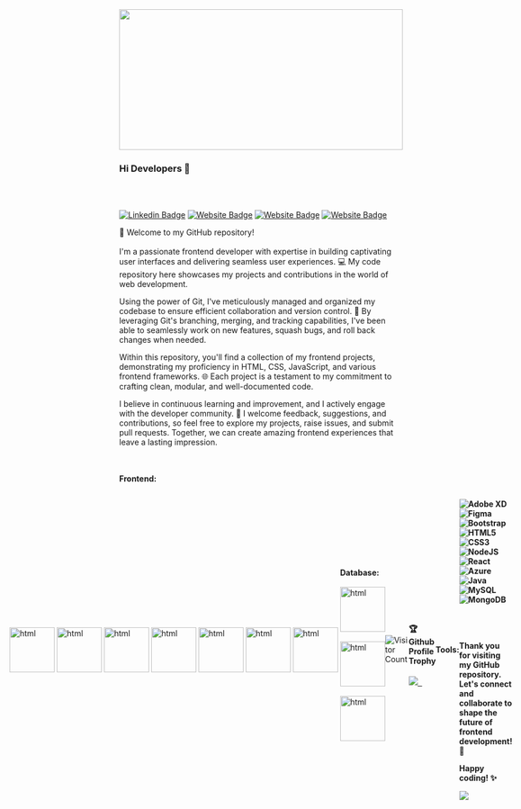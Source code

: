 <img src="https://www.shutterstock.com/image-vector/front-end-development-web-application-260nw-1150510607.jpg" width="100%" height="250px"/>


### Hi Developers 👋
<br/><br/>
<!-- [![YouTube Badge](https://img.shields.io/badge/YouTube-DeveloperFunnel-red)](https://www.youtube.com/developerfunnel) -->
[![Linkedin Badge](https://img.shields.io/badge/-Waseem-blue?style=flat-square&logo=Linkedin&logoColor=white&link=https://www.linkedin.com/in/waseemfarooq)](https://www.linkedin.com/in/waseemfarooq)
[![Website Badge](https://img.shields.io/badge/WebSite-Waseem-green)]()
[![Website Badge](https://img.shields.io/badge/StackOverflow-Waseem-red)](https://stackoverflow.com/users/16664269/waseem-farooq)
[![Website Badge](https://img.shields.io/badge/Codepen-Waseem-yellow)](https://codepen.io/waseem_farooq)


👋 Welcome to my GitHub repository! <br/><br/>
I'm a passionate frontend developer with expertise in building captivating user interfaces and delivering seamless user experiences. 💻 My code repository here showcases my projects and contributions in the world of web development.

Using the power of Git, I've meticulously managed and organized my codebase to ensure efficient collaboration and version control. 🚀 By leveraging Git's branching, merging, and tracking capabilities, I've been able to seamlessly work on new features, squash bugs, and roll back changes when needed.

Within this repository, you'll find a collection of my frontend projects, demonstrating my proficiency in HTML, CSS, JavaScript, and various frontend frameworks. 🌐 Each project is a testament to my commitment to crafting clean, modular, and well-documented code.

I believe in continuous learning and improvement, and I actively engage with the developer community. 🌱 I welcome feedback, suggestions, and contributions, so feel free to explore my projects, raise issues, and submit pull requests. Together, we can create amazing frontend experiences that leave a lasting impression.

 <br/><br/>
<strong>**Frontend:**</strong>
<div style="display:flex; justify-content:center;align-items:center">
<img src="https://gremmedia.hu/storage/app/uploads/public/5ec/06d/83b/5ec06d83b40d4188321695.png" alt="html" height="80px" width="80px"/> &nbsp;
<img src="https://cdn.pixabay.com/photo/2017/08/05/11/16/logo-2582747_640.png" alt="html" height="80px" width="80px"/> &nbsp;
<img src="https://icon-library.com/images/javascript-icon/javascript-icon-17.jpg" alt="html" height="80px" width="80px"/> &nbsp;
<img src="https://ionicframework.com/docs/icons/logo-react-icon.png" alt="html" height="80px" width="80px"/> &nbsp;
<img src="https://cdn.worldvectorlogo.com/logos/node-sass.svg" alt="html" height="80px" width="80px"/> &nbsp;
<img src="https://m.media-amazon.com/images/I/61np1wbr9pL.png" alt="html" height="80px" width="80px"/> &nbsp;
<img src="[https://m.media-amazon.com/images/I/61np1wbr9pL.png](https://www.typescripttutorial.net/wp-content/uploads/2020/04/favicon.png)" alt="html" height="80px" width="80px"/> &nbsp;


<br/><br/>
**Database:** 
<br/><br/>
<img src="https://www.desuvit.com/wp-content/uploads/2021/03/mongodb-icon.png" alt="html" height="80px" width="80px"/> &nbsp;
<img src="https://cdn-icons-png.flaticon.com/512/919/919825.png" alt="html" height="80px" width="80px"/> &nbsp;
<img src="https://ajeetchaulagain.com/static/7cb4af597964b0911fe71cb2f8148d64/87351/express-js.png" alt="html" height="80px" width="80px"/> &nbsp;

<br/><br/>

![Visitor Count](https://profile-counter.glitch.me/waseemfarooq47/count.svg)

<div>
  <h4>🏆 Github Profile Trophy</h4>
  <a href="https://github.com/ryo-ma/github-profile-trophy">
    <img src="https://github-profile-trophy.vercel.app/?username=waseemfarooq47&column=7"/> &nbsp;
  </a>
</div>
  
  <br/><br/>

<strong>Tools:<strong>

<img alt="Adobe XD" src="https://img.shields.io/badge/adobexd-%23FF26BE.svg?style=flat-square&logo=adobexd&logoColor=white"/> <img alt="Figma" src="https://img.shields.io/badge/figma-%23F24E1E.svg?style=flat-square&logo=figma&logoColor=white"/> <img alt="Bootstrap" src="https://img.shields.io/badge/bootstrap-%23563D7C.svg?style=flat-square&logo=bootstrap&logoColor=white"/>  <img alt="HTML5" src="https://img.shields.io/badge/html5-%23E34F26.svg?style=flat-square&logo=html5&logoColor=white"/> <img alt="CSS3" src="https://img.shields.io/badge/css3-%231572B6.svg?style=flat-square&logo=css3&logoColor=white"/> <img alt="NodeJS" src="https://img.shields.io/badge/node.js-%2343853D.svg?style=flat-square&logo=node-dot-js&logoColor=white"/> <img alt="React" src="https://img.shields.io/badge/react-%2320232a.svg?style=flat-square&logo=react&logoColor=%2361DAFB"/><img alt="Azure" src="https://img.shields.io/badge/azure-%230072C6.svg?style=flat-square&logo=azure-devops&logoColor=white"/><img alt="Java" src="https://img.shields.io/badge/java-%23ED8B00.svg?style=flat-square&logo=java&logoColor=white"/> <img alt="MySQL" src="https://img.shields.io/badge/mysql-%2300f.svg?style=flat-square&logo=mysql&logoColor=white"/><img alt="MongoDB" src ="https://img.shields.io/badge/MongoDB-%234ea94b.svg?style=flat-square&logo=mongodb&logoColor=white"/>
  
<br/><br/>  
Thank you for visiting my GitHub repository. Let's connect and collaborate to shape the future of frontend development! 🤝

Happy coding! ✨
  

  
  
  
<!-- <img alt="LESS" src="https://img.shields.io/badge/php-%23777BB4.svg?style=flat-square&logo=php&logoColor=white"/>
<img alt="Angular" src="https://img.shields.io/badge/angular-%23DD0031.svg?flat-square&logo=angular&logoColor=white"/> 



  [![GitHub Activity](https://img.shields.io/badge/dynamic/json?color=green&label=GitHub%20Activity&query=%24.all%20-%3E%20count&url=https%3A%2F%2Fapi.github.com%2Frepos%2Fwaseemfarooq47%2Fwaseemfarooq47%2Fstats%2Fparticipation)](https://github.com/waseemfarooq47/waseemfarooq47/graphs/contributors)
Here are some ideas to get you started:

- 🔭 I’m currently working on ...
- 🌱 I’m currently learning ...
- 👯 I’m looking to collaborate on ...
- 🤔 I’m looking for help with ...
- 💬 Ask me about ...
- 📫 How to reach me: ...
- 😄 Pronouns: ...
- ⚡ Fun fact: .....
-->

![](https://github.com/graph?username=waseemfarooq1992&theme=react-dark&area=false)
<!--
**Waseem Farooq/Waseem faroow** is a ✨ _special_ ✨ repository because its `README.md` (this file) appears on your GitHub profile.



